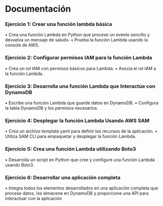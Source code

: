 # Documentación
### Ejercicio 1: Crear una función lambda básica
• Crea una función Lambda en Python que procese un evento sencillo y devuelva un mensaje de saludo.
• Prueba la función Lambda usando la consola de AWS.

### Ejercicio 2: Configurar permisos IAM para la función Lambda
• Crea un rol IAM con permisos básicos para Lambda.
• Asocia el rol IAM a la función Lambda.

### Ejercicio 3: Desarrolla una función Lambda que Interactúe con DynamoDB
• Escribe una función Lambda que guarde datos en DynamoDB.
• Configura la tabla DynamoDB y los permisos necesarios.

### Ejercicio 4: Desplegar la función Lambda Usando AWS SAM
• Crea un archivo template.yaml para definir los recursos de la aplicación.
• Utiliza SAM CLI para empaquetar y desplegar la función Lambda.

### Ejercicio 5: Crea una función Lambda utilizando Boto3
• Desarrolla un script en Python que cree y configure una función Lambda usando Boto3.

### Ejercicio 6: Desarrollar una aplicación completa
• Integra todos los elementos desarrollados en una aplicación completa que procese datos, los
almacene en DynamoDB y proporcione una API para interactuar con la aplicación